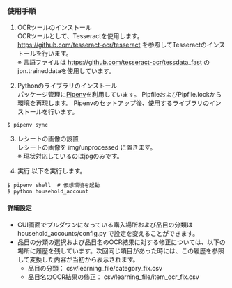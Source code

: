 ### 使用手順

1. OCRツールのインストール  
OCRツールとして、Tesseractを使用します。
https://github.com/tesseract-ocr/tesseract を参照してTesseractのインストールを行います。  
※ 言語ファイルは https://github.com/tesseract-ocr/tessdata_fast のjpn.traineddataを使用しています。

2. Pythonのライブラリのインストール  
パッケージ管理に[Pipenv](https://pipenv-ja.readthedocs.io/ja/translate-ja/)を利用しています。
PipfileおよびPipfile.lockから環境を再現します。
Pipenvのセットアップ後、使用するライブラリのインストールを行います。

```
$ pipenv sync
```

3. レシートの画像の設置  
レシートの画像を img/unprocessed に置きます。  
※ 現状対応しているのはjpgのみです。

4. 実行
以下を実行します。  

```
$ pipenv shell  # 仮想環境を起動
$ python household_account
```

#### 詳細設定
- GUI画面でプルダウンになっている購入場所および品目の分類は household_accounts/config.py で設定を変えることができます。
- 品目の分類の選択および品目名のOCR結果に対する修正については、以下の場所に履歴を残しています。次回同じ項目があった時には、この履歴を参照して変換した内容が当初から表示されます。
  - 品目の分類： csv/learning_file/category_fix.csv
  - 品目名のOCR結果の修正： csv/learning_file/item_ocr_fix.csv
